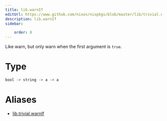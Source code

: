```yaml
---
title: lib.warnIf
editUrl: https://www.github.com/nixos/nixpkgs/blob/master/lib/trivial.nix#L483C12
description: lib.warnIf
sidebar:

    order: 8
---
```


Like warn, but only warn when the first argument is `true`.

# Type

```haskell
bool -> string -> a -> a
```


# Aliases

- [lib.trivial.warnIf](./reference/lib/trivial/lib-trivial-warnIf)


